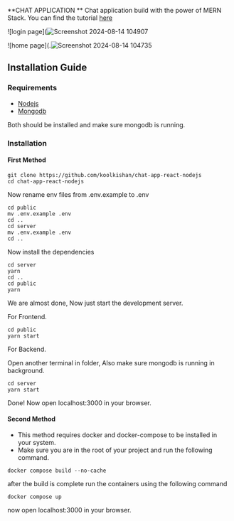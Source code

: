 **CHAT APPLICATION  **
Chat application build with the power of MERN Stack. You can find the tutorial [here](https://www.youtube.com/watch?v=otaQKODEUFs)


![login page](![Screenshot 2024-08-14 104907](https://github.com/user-attachments/assets/2b474bbd-042b-4867-a4f6-215e411af71b)


![home page](.![Screenshot 2024-08-14 104735](https://github.com/user-attachments/assets/dd2c1c78-78a8-44bd-b558-88136df2bf9d)


## Installation Guide

### Requirements
- [Nodejs](https://nodejs.org/en/download)
- [Mongodb](https://www.mongodb.com/docs/manual/administration/install-community/)

Both should be installed and make sure mongodb is running.
### Installation

#### First Method
```shell
git clone https://github.com/koolkishan/chat-app-react-nodejs
cd chat-app-react-nodejs
```
Now rename env files from .env.example to .env
```shell
cd public
mv .env.example .env
cd ..
cd server
mv .env.example .env
cd ..
```

Now install the dependencies
```shell
cd server
yarn
cd ..
cd public
yarn
```
We are almost done, Now just start the development server.

For Frontend.
```shell
cd public
yarn start
```
For Backend.

Open another terminal in folder, Also make sure mongodb is running in background.
```shell
cd server
yarn start
```
Done! Now open localhost:3000 in your browser.

#### Second Method
- This method requires docker and docker-compose to be installed in your system.
- Make sure you are in the root of your project and run the following command.

```shell
docker compose build --no-cache
```
after the build is complete run the containers using the following command
```shell
docker compose up
```
now open localhost:3000 in your browser.

